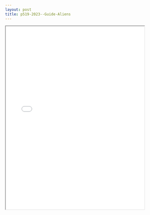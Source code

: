 ```yaml
---
layout: post
title: p519-2023--Guide-Aliens
---
```


<div class="pdf-container">
<iframe src="/ea/_pdf-2-md/p519-2023--Guide-Aliens.pdf" height="600" width="90%" allowFullScreen="true"></iframe>
</div>

